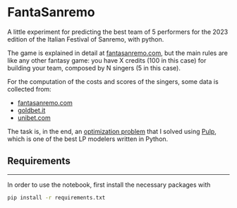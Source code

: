 
# FantaSanremo

A little experiment for predicting the best team of 5 performers for the 2023 edition of the Italian Festival of Sanremo, with python.

The game is explained in detail at [fantasanremo.com](https://fantasanremo.com/), but the main rules are like any other fantasy game: you have X credits (100 in this case) for building your team, composed by N singers (5 in this case).

For the computation of the costs and scores of the singers, some data is collected from:

- [fantasanremo.com](https://fantasanremo.com/)
- [goldbet.it](https://www.goldbet.it/)
- [unibet.com](https://www.unibet.it/)

The task is, in the end, an [optimization problem](https://en.wikipedia.org/wiki/Optimization_problem) that I solved using [Pulp](https://coin-or.github.io/pulp/), which is one of the best LP modelers written in Python.

## Requirements

-------------
In order to use the notebook, first install the necessary packages with

```bash
pip install -r requirements.txt
```
